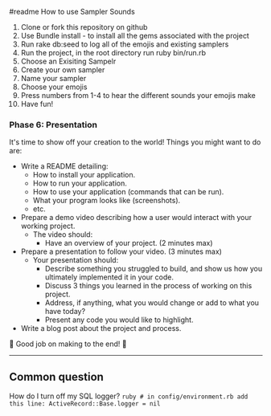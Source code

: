 #readme
How to use Sampler Sounds
1. Clone or fork this repository on github 
2. Use Bundle install - to install all the gems associated with the project
2. Run rake db:seed to log all of the emojis and existing samplers 
3. Run the project, in the root directory run ruby bin/run.rb
4. Choose an Exisiting Sampelr
5. Create your own sampler
6. Name your sampler
7. Choose your emojis
8. Press numbers from 1-4 to hear the different sounds your emojis make 
9. Have fun!




### Phase 6: Presentation

It's time to show off your creation to the world! Things you might want to do are:

* Write a README detailing:
  * How to install your application.
  * How to run your application.
  * How to use your application (commands that can be run).
  * What your program looks like (screenshots).
  * etc.
* Prepare a demo video describing how a user would interact with your working project.
    * The video should:
      * Have an overview of your project. (2 minutes max)
* Prepare a presentation to follow your video. (3 minutes max)
    * Your presentation should:
      * Describe something you struggled to build, and show us how you ultimately implemented it in your code.
      * Discuss 3 things you learned in the process of working on this project.
      * Address, if anything, what you would change or add to what you have today?
      * Present any code you would like to highlight.
* Write a blog post about the project and process.

🎊 Good job on making to the end! 🎊

---

## Common question
How do I turn off my SQL logger? `ruby # in config/environment.rb add this line: ActiveRecord::Base.logger = nil`
